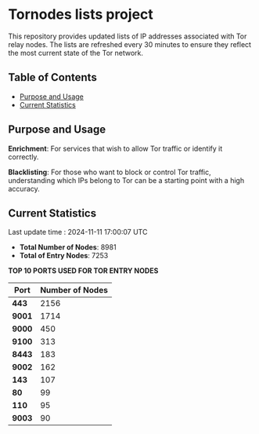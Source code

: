 # Tornodes lists project

This repository provides updated lists of IP addresses associated with Tor relay nodes. The lists are refreshed every 30 minutes to ensure they reflect the most current state of the Tor network.

## Table of Contents

- [Purpose and Usage](#purpose-and-usage)
- [Current Statistics](#current-statistics)


## Purpose and Usage

**Enrichment**: For services that wish to allow Tor traffic or identify it correctly.

**Blacklisting**: For those who want to block or control Tor traffic, understanding which IPs belong to Tor can be a starting point with a high accuracy.

## Current Statistics

Last update time : 2024-11-11 17:00:07 UTC

- **Total Number of Nodes**: 8981
- **Total of Entry Nodes**: 7253

**TOP 10 PORTS USED FOR TOR ENTRY NODES**

| **Port** | **Number of Nodes** |
|------|-----------------|
| **443**   | 2156  |
| **9001**   | 1714  |
| **9000**   | 450  |
| **9100**   | 313  |
| **8443**   | 183  |
| **9002**   | 162  |
| **143**   | 107  |
| **80**   | 99  |
| **110**   | 95  |
| **9003**   | 90  |


